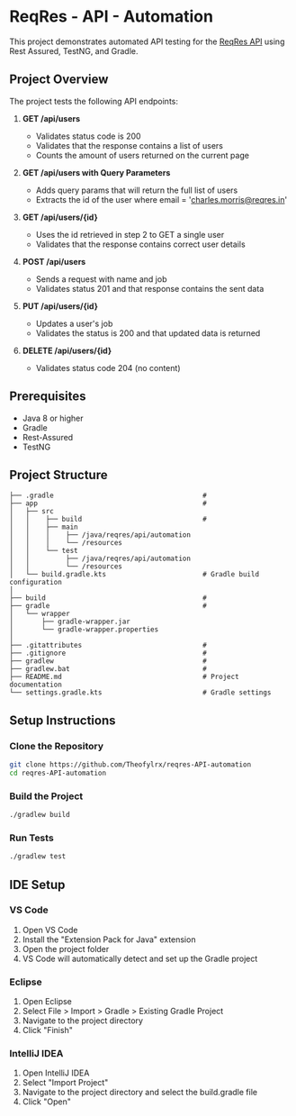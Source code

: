 # ReqRes - API - Automation

This project demonstrates automated API testing for the [ReqRes API](https://reqres.in/) using Rest Assured, TestNG, and Gradle.

## Project Overview

The project tests the following API endpoints:
1. **GET /api/users**
   - Validates status code is 200
   - Validates that the response contains a list of users
   - Counts the amount of users returned on the current page

2. **GET /api/users with Query Parameters**
   - Adds query params that will return the full list of users
   - Extracts the id of the user where email = 'charles.morris@reqres.in'

3. **GET /api/users/{id}**
   - Uses the id retrieved in step 2 to GET a single user
   - Validates that the response contains correct user details

4. **POST /api/users**
   - Sends a request with name and job
   - Validates status 201 and that response contains the sent data

5. **PUT /api/users/{id}**
   - Updates a user's job
   - Validates the status is 200 and that updated data is returned

6. **DELETE /api/users/{id}**
   - Validates status code 204 (no content)

## Prerequisites
- Java 8 or higher
- Gradle
- Rest-Assured
- TestNG

## Project Structure
```
├── .gradle                                     # 
├── app                                         #
│   ├── src
│   │    ├── build                              #
│   │    ├── main
│   │    │    ├── /java/reqres/api/automation
│   │    │    └── /resources
│   │    └── test
│   │         ├── /java/reqres/api/automation
│   │         └── /resources
│   └── build.gradle.kts                        # Gradle build configuration
│
├── build                                       #
├── gradle                                      #
│   └── wrapper
│       ├── gradle-wrapper.jar
│       └── gradle-wrapper.properties
│
├── .gitattributes                              #
├── .gitignore                                  # 
├── gradlew                                     # 
├── gradlew.bat                                 # 
├── README.md                                   # Project documentation
└── settings.gradle.kts                         # Gradle settings
```

## Setup Instructions

### Clone the Repository
```bash
git clone https://github.com/Theofylrx/reqres-API-automation
cd reqres-API-automation
```

### Build the Project
```bash
./gradlew build
```

### Run Tests
```bash
./gradlew test
```

## IDE Setup
### VS Code
1. Open VS Code
2. Install the "Extension Pack for Java" extension
3. Open the project folder
4. VS Code will automatically detect and set up the Gradle project

### Eclipse
1. Open Eclipse
2. Select File > Import > Gradle > Existing Gradle Project
3. Navigate to the project directory
4. Click "Finish"

### IntelliJ IDEA
1. Open IntelliJ IDEA
2. Select "Import Project"
3. Navigate to the project directory and select the build.gradle file
4. Click "Open"
